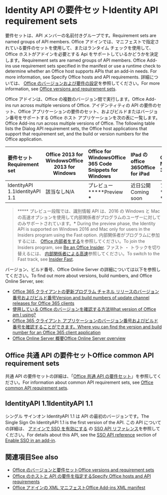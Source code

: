 # <a name="identity-api-requirement-sets"></a><span data-ttu-id="21521-101">Identity API の要件セット</span><span class="sxs-lookup"><span data-stu-id="21521-101">Identity API requirement sets</span></span>

<span data-ttu-id="21521-102">要件セットは、API メンバーの名前付きグループです。</span><span class="sxs-lookup"><span data-stu-id="21521-102">Requirement sets are named groups of API members.</span></span> <span data-ttu-id="21521-103">Office アドインでは、マニフェストで指定されている要件のセットを使用して、またはランタイム チェックを使用して、Office ホストがアドインを必要とする Api をサポートしているかどうかを決定します。</span><span class="sxs-lookup"><span data-stu-id="21521-103">Requirement sets are named groups of API members. Office Add-ins use requirement sets specified in the manifest or use a runtime check to determine whether an Office host supports APIs that an add-in needs. For more information, see Specify Office hosts and API requirements.</span></span> <span data-ttu-id="21521-104">詳細については、 [Office のバージョンおよび要件の設定](https://docs.microsoft.com/office/dev/add-ins/develop/office-versions-and-requirement-sets)を参照してください。</span><span class="sxs-lookup"><span data-stu-id="21521-104">For more information, see [Office versions and requirement sets](https://docs.microsoft.com/office/dev/add-ins/develop/office-versions-and-requirement-sets).</span></span>

<span data-ttu-id="21521-105">Office アドインは、Office の複数のバージョン間で実行します。</span><span class="sxs-lookup"><span data-stu-id="21521-105">Office Add-ins run across multiple versions of Office.</span></span> <span data-ttu-id="21521-106">アイデンティティの API の要件のセット、Office アプリケーションの要件のセット、およびビルドまたはバージョン番号をサポートする Office ホスト アプリケーションを次の表に一覧します。</span><span class="sxs-lookup"><span data-stu-id="21521-106">Office Add-ins run across multiple versions of Office. The following table lists the Dialog API requirement sets, the Office host applications that support that requirement set, and the build or version numbers for the Office application.</span></span>

|  <span data-ttu-id="21521-107">要件セット</span><span class="sxs-lookup"><span data-stu-id="21521-107">Requirement set</span></span>  | <span data-ttu-id="21521-108">Office 2013 for Windows</span><span class="sxs-lookup"><span data-stu-id="21521-108">Office 2013 for Windows</span></span> | <span data-ttu-id="21521-109">Office for Windows</span><span class="sxs-lookup"><span data-stu-id="21521-109">Office 365 Code Snippets for Windows</span></span>   |  <span data-ttu-id="21521-110">IPad の office 365</span><span class="sxs-lookup"><span data-stu-id="21521-110">Office for iPad</span></span>  |  <span data-ttu-id="21521-111">Office for Mac</span><span class="sxs-lookup"><span data-stu-id="21521-111">Office 365 for Mac</span></span>  | <span data-ttu-id="21521-112">Office Online</span><span class="sxs-lookup"><span data-stu-id="21521-112">Office Online</span></span>  | <span data-ttu-id="21521-113">SharePoint Online</span><span class="sxs-lookup"><span data-stu-id="21521-113">SharePoint Online</span></span> | <span data-ttu-id="21521-114">OneDrive.com</span><span class="sxs-lookup"><span data-stu-id="21521-114">OneDrive.com</span></span> |<span data-ttu-id="21521-115">Outlook.com および Exchange Online</span><span class="sxs-lookup"><span data-stu-id="21521-115">Outlook.com & Exchange Online</span></span>|
|:-----|-----|:-----|:-----|:-----|:-----|:-----|:-----|:-----|
| <span data-ttu-id="21521-116">IdentityAPI 1.1</span><span class="sxs-lookup"><span data-stu-id="21521-116">IdentityAPI 1.1</span></span>  | <span data-ttu-id="21521-117">該当なし</span><span class="sxs-lookup"><span data-stu-id="21521-117">N/A</span></span> | <span data-ttu-id="21521-118">プレビュー \*\*\*\*\*</span><span class="sxs-lookup"><span data-stu-id="21521-118">Preview **&#42;**</span></span> | <span data-ttu-id="21521-119">近日公開</span><span class="sxs-lookup"><span data-stu-id="21521-119">Coming soon</span></span> | <span data-ttu-id="21521-120">プレビュー \*\*\*\*\*</span><span class="sxs-lookup"><span data-stu-id="21521-120">Preview **&#42;**</span></span>| <span data-ttu-id="21521-121">プレビュー</span><span class="sxs-lookup"><span data-stu-id="21521-121">Preview</span></span> | <span data-ttu-id="21521-122">プレビュー</span><span class="sxs-lookup"><span data-stu-id="21521-122">Preview</span></span>| <span data-ttu-id="21521-123">近日公開</span><span class="sxs-lookup"><span data-stu-id="21521-123">Coming soon</span></span> | <span data-ttu-id="21521-124">近日公開</span><span class="sxs-lookup"><span data-stu-id="21521-124">Coming soon</span></span> |

> <span data-ttu-id="21521-125">\*\*\*\*\* プレビュー段階では、識別情報 API は、2016 の Windows と Mac の高速オプションを使用して内部関係者がプログラムのユーザーに対してのみサポートされています。</span><span class="sxs-lookup"><span data-stu-id="21521-125">**&#42;** During the preview phase, the Identity API is supported on Windows 2016 and Mac only for users in the Insiders program using the Fast option.</span></span> <span data-ttu-id="21521-126">内部関係者がプログラムに参加するには、 [Office 内部者をする](https://products.office.com/office-insider?tab=tab-1)を参照してください。</span><span class="sxs-lookup"><span data-stu-id="21521-126">To join the Insiders program, see [Be an Office Insider](https://products.office.com/office-insider?tab=tab-1).</span></span> <span data-ttu-id="21521-127">ファスト ・ トラックを切り替えるには、 [内部関係者による高速](https://answers.microsoft.com/en-us/msoffice/forum/msoffice_officeinsider-mso_win10-msoinsider_reg/its-here-office-insider-fast-for-office-2016-on/dbe8e7bb-9523-44a4-948b-9436fedfd961)参照してください。</span><span class="sxs-lookup"><span data-stu-id="21521-127">To switch to the Fast track, see [Insider Fast](https://answers.microsoft.com/en-us/msoffice/forum/msoffice_officeinsider-mso_win10-msoinsider_reg/its-here-office-insider-fast-for-office-2016-on/dbe8e7bb-9523-44a4-948b-9436fedfd961).</span></span>

<span data-ttu-id="21521-128">バージョン、ビルド番号、Office Online Server の詳細については以下を参照してください。</span><span class="sxs-lookup"><span data-stu-id="21521-128">To find out more about versions, build numbers, and Office Online Server, see:</span></span>

- [<span data-ttu-id="21521-129">Office 365 クライアントの更新プログラム チャネル リリースのバージョン番号およびビルド番号</span><span class="sxs-lookup"><span data-stu-id="21521-129">Version and build numbers of update channel releases for Office 365 clients</span></span>](https://support.office.com/article/version-and-build-numbers-of-update-channel-releases-ae942449-1fca-4484-898b-a933ea23def7)
- [<span data-ttu-id="21521-130">使用している Office のバージョンを確認する方法</span><span class="sxs-lookup"><span data-stu-id="21521-130">What version of Office am I using?</span></span>](https://support.office.com/article/What-version-of-Office-am-I-using-932788b8-a3ce-44bf-bb09-e334518b8b19)
- [<span data-ttu-id="21521-131">Office 365 クライアント アプリケーションのバージョン番号およびビルド番号を確認することができます。</span><span class="sxs-lookup"><span data-stu-id="21521-131">Where you can find the version and build number for an Office 365 client application</span></span>](https://support.office.com/article/version-and-build-numbers-of-update-channel-releases-ae942449-1fca-4484-898b-a933ea23def7)
- [<span data-ttu-id="21521-132">Office Online Server 概要</span><span class="sxs-lookup"><span data-stu-id="21521-132">Office Online Server overview</span></span>](https://docs.microsoft.com/officeonlineserver/office-online-server-overview)

## <a name="office-common-api-requirement-sets"></a><span data-ttu-id="21521-133">Office 共通 API の要件セット</span><span class="sxs-lookup"><span data-stu-id="21521-133">Office common API requirement sets</span></span>

<span data-ttu-id="21521-134">共通 API の要件セットの詳細は、「[Office 共通 API の要件セット](office-add-in-requirement-sets.md)」を参照してください。</span><span class="sxs-lookup"><span data-stu-id="21521-134">For information about common API requirement sets, see [Office common API requirement sets](office-add-in-requirement-sets.md).</span></span>

## <a name="identityapi-11"></a><span data-ttu-id="21521-135">IdentityAPI 1.1</span><span class="sxs-lookup"><span data-stu-id="21521-135">IdentityAPI 1.1</span></span> 

<span data-ttu-id="21521-136">シングル サインオン IdentityAPI 1.1 は API の最初のバージョンです。</span><span class="sxs-lookup"><span data-stu-id="21521-136">The Single Sign On IdentityAPI 1.1 is the first version of the API.</span></span> <span data-ttu-id="21521-137">この API についての詳細は、 [アドインで SSO を有効にする](https://docs.microsoft.com/office/dev/add-ins/develop/sso-in-office-add-ins) の [SSO API リファレンス](https://docs.microsoft.com/office/dev/add-ins/develop/sso-in-office-add-ins#sso-api-reference)を参照してください。</span><span class="sxs-lookup"><span data-stu-id="21521-137">For details about this API, see the [SSO API reference](https://docs.microsoft.com/office/dev/add-ins/develop/sso-in-office-add-ins#sso-api-reference) section of [Enable SSO in an add-in](https://docs.microsoft.com/office/dev/add-ins/develop/sso-in-office-add-ins).</span></span>

## <a name="see-also"></a><span data-ttu-id="21521-138">関連項目</span><span class="sxs-lookup"><span data-stu-id="21521-138">See also</span></span>

- [<span data-ttu-id="21521-139">Office のバージョンと要件セット</span><span class="sxs-lookup"><span data-stu-id="21521-139">Office versions and requirement sets</span></span>](https://docs.microsoft.com/office/dev/add-ins/develop/office-versions-and-requirement-sets)
- [<span data-ttu-id="21521-140">Office のホストと API の要件を指定する</span><span class="sxs-lookup"><span data-stu-id="21521-140">Specify Office hosts and API requirements</span></span>](https://docs.microsoft.com/office/dev/add-ins/develop/specify-office-hosts-and-api-requirements)
- [<span data-ttu-id="21521-141">Office アドインの XML マニフェスト</span><span class="sxs-lookup"><span data-stu-id="21521-141">Office Add-ins XML manifest</span></span>](https://docs.microsoft.com/office/dev/add-ins/develop/add-in-manifests)
